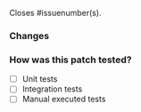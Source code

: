 <!--
Thanks for sending a pull request!  Here are some tips for you:
  1. If this is your first time, please read our contributor guidelines.
  2. Ensure you have added or run the appropriate tests for your PR.
  3. If the PR is unfinished, mark the pull request as draft.
  4. Be sure to keep the PR description updated to reflect all changes.
  5. Please write your PR title to summarize what this PR proposes.
  6. If possible, provide a concise example to reproduce the issue for a faster review.
-->

Closes #issuenumber(s).

### Changes
<!--
Please clarify what changes you are proposing. The purpose of this section is to outline the changes and how this PR fixes the issue. 
-->


### How was this patch tested?
<!--
If tests were added, say they were added here. Please make sure to add some test cases that check the changes thoroughly including negative and positive cases if possible.
If it was tested in a different way from regular unit tests, please clarify how you tested step by step, ideally copy and pastetable, so that other reviewers can test and check, and descendants can verify in the future.
If tests were not added, please describe why they were not added and/or why it was difficult to add.
-->
- [ ] Unit tests
- [ ] Integration tests
- [ ] Manual executed tests
